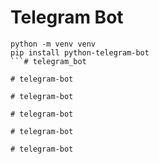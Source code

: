 # Telegram Bot
```
python -m venv venv
pip install python-telegram-bot
```#   t e l e g r a m _ b o t  
 #   t e l e g r a m - b o t  
 #   t e l e g r a m - b o t  
 #   t e l e g r a m - b o t  
 #   t e l e g r a m - b o t  
 #   t e l e g r a m - b o t  
 